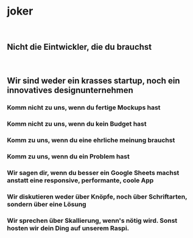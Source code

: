 # joker
<br />

## Nicht die Eintwickler, die du brauchst
<br />

## Wir sind weder ein krasses startup, noch ein innovatives designunternehmen


### Komm nicht zu uns, wenn du fertige Mockups hast
### Komm nicht zu uns, wenn du kein Budget hast
### Komm zu uns, wenn du eine ehrliche meinung brauchst
### Komm zu uns, wenn du ein Problem hast
### Wir sagen dir, wenn du besser ein Google Sheets machst anstatt eine responsive, performante, coole App
### Wir diskutieren weder über Knöpfe, noch über Schriftarten, sondern über eine Lösung
### Wir sprechen über Skallierung, wenn's nötig wird. Sonst hosten wir dein Ding auf unserem Raspi.
